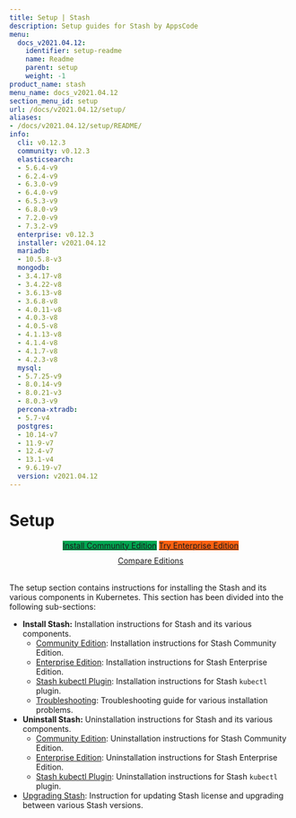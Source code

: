 ```yaml
---
title: Setup | Stash
description: Setup guides for Stash by AppsCode
menu:
  docs_v2021.04.12:
    identifier: setup-readme
    name: Readme
    parent: setup
    weight: -1
product_name: stash
menu_name: docs_v2021.04.12
section_menu_id: setup
url: /docs/v2021.04.12/setup/
aliases:
- /docs/v2021.04.12/setup/README/
info:
  cli: v0.12.3
  community: v0.12.3
  elasticsearch:
  - 5.6.4-v9
  - 6.2.4-v9
  - 6.3.0-v9
  - 6.4.0-v9
  - 6.5.3-v9
  - 6.8.0-v9
  - 7.2.0-v9
  - 7.3.2-v9
  enterprise: v0.12.3
  installer: v2021.04.12
  mariadb:
  - 10.5.8-v3
  mongodb:
  - 3.4.17-v8
  - 3.4.22-v8
  - 3.6.13-v8
  - 3.6.8-v8
  - 4.0.11-v8
  - 4.0.3-v8
  - 4.0.5-v8
  - 4.1.13-v8
  - 4.1.4-v8
  - 4.1.7-v8
  - 4.2.3-v8
  mysql:
  - 5.7.25-v9
  - 8.0.14-v9
  - 8.0.21-v3
  - 8.0.3-v9
  percona-xtradb:
  - 5.7-v4
  postgres:
  - 10.14-v7
  - 11.9-v7
  - 12.4-v7
  - 13.1-v4
  - 9.6.19-v7
  version: v2021.04.12
---
```


# Setup

<div style="text-align: center;">
  <a class="button is-link is-medium is-active has-text-weight-normal" href="/docs/v2021.04.12/setup/install/community" style="background:#00A651; width: 18rem;">Install Community Edition</a>
  <a class="button is-info is-medium is-active has-text-weight-normal" href="/docs/v2021.04.12/setup/install/enterprise"  style="background:#FC6011; width: 18rem;">Try Enterprise Edition</a>
  <a style="margin-top: 10px; display: block;" href="/docs/v2021.04.12/concepts/what-is-stash/overview">Compare Editions</a>
</div>
<br>

The setup section contains instructions for installing the Stash and its various components in Kubernetes. This section has been divided into the following sub-sections:

- **Install Stash:** Installation instructions for Stash and its various components.
  - [Community Edition](/docs/v2021.04.12/setup/install/community): Installation instructions for Stash Community Edition.
  - [Enterprise Edition](/docs/v2021.04.12/setup/install/enterprise): Installation instructions for Stash Enterprise Edition.
  - [Stash kubectl Plugin](/docs/v2021.04.12/setup/install/kubectl_plugin): Installation instructions for Stash `kubectl` plugin.
  - [Troubleshooting](/docs/v2021.04.12/setup/install/troubleshoting): Troubleshooting guide for various installation problems.
- **Uninstall Stash:** Uninstallation instructions for Stash and its various components.
  - [Community Edition](/docs/v2021.04.12/setup/uninstall/community): Uninstallation instructions for Stash Community Edition.
  - [Enterprise Edition](/docs/v2021.04.12/setup/uninstall/enterprise): Uninstallation instructions for Stash Enterprise Edition.
  - [Stash kubectl Plugin](/docs/v2021.04.12/setup/uninstall/kubectl_plugin): Uninstallation instructions for Stash `kubectl` plugin.
- [Upgrading Stash](/docs/v2021.04.12/setup/upgrade/): Instruction for updating Stash license and upgrading between various Stash versions.
